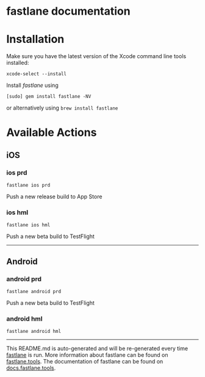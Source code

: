 fastlane documentation
================
# Installation

Make sure you have the latest version of the Xcode command line tools installed:

```
xcode-select --install
```

Install _fastlane_ using
```
[sudo] gem install fastlane -NV
```
or alternatively using `brew install fastlane`

# Available Actions
## iOS
### ios prd
```
fastlane ios prd
```
Push a new release build to App Store
### ios hml
```
fastlane ios hml
```
Push a new beta build to TestFlight

----

## Android
### android prd
```
fastlane android prd
```
Push a new beta build to TestFlight
### android hml
```
fastlane android hml
```


----

This README.md is auto-generated and will be re-generated every time [fastlane](https://fastlane.tools) is run.
More information about fastlane can be found on [fastlane.tools](https://fastlane.tools).
The documentation of fastlane can be found on [docs.fastlane.tools](https://docs.fastlane.tools).
